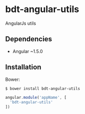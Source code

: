 # bdt-angular-utils

AngularJs utils

## Dependencies
  - Angular ~1.5.0

## Installation
Bower:

```sh
$ bower install bdt-angular-utils
```

```javascript
angular.module('appName', [
  'bdt-angular-utils'
])
```